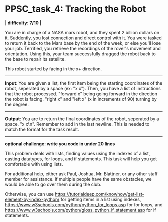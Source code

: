 # PPSC_task_4: Tracking the Robot
**| difficulty: 7/10 |**

You are in charge of a NASA mars robot, and they spent 2 billion dollars on it. Suddently, you lost connection and direct control with it. You were tasked to return it back to the Mars base by the end of the week, or else you'll lose your job. Terrified, you retrieve the recordings of the rover's movement and orientation. Using this, your team successfully dragged the robot back to the base to repair its satellite.

This robot started by facing in the x+ direction. 
__________________________________________________________________________________
**Input**:
You are given a list, the first item being the starting coordinates of the robot, seperated by a space (ex: "x x"). Then, you have a list of instructions that the robot processed. "forward x" being going forward in the direction the robot is facing. "right x" and "left x" (x in increments of 90) turning by the degree. 
__________________________________________________________________________________
**Output**:
You are to return the final coordinates of the robot, seperated by a space. "x x\n". Remember to add in the last newline. This is needed to match the format for the task result.
__________________________________________________________________________________
**optional challenge: write you code in under 20 lines**

This problem deals with lists, finding values using the indexes of a list, casting datatypes, for loops, and if statements. This task will help you get comfortable with using lists.

For additional help, either ask Paul, Joshua, Mr. Blattner, or any other staff member for assistance. If multiple people have the same obstacles, we would be able to go over them during the club. 

Otherwise, you can use https://tutorialdeep.com/knowhow/get-list-element-by-index-python/ for getting items in a list using indexes, https://www.w3schools.com/python/python_for_loops.asp for for loops, and https://www.w3schools.com/python/gloss_python_if_statement.asp for if statements. 
